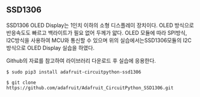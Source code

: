 ## SSD1306
SSD1306 OLED Display는 1인치 이하의 소형 디스플레이 장치이다. OLED 방식으로 반응속도도 빠르고 백라이트가 필요 없어 두께가 얇다. OLED 모듈에 따라 SPI방식, I2C방식을 사용하여 MCU와 통신할 수 있으며 위의 실습에서는SSD1306모듈의 I2C방식으로 OLED Display 실습을 하였다.

Github의 자료를 참고하여 라이브러리 다운로드 후 실습에 응용한다.  
```
$ sudo pip3 install adafruit-circuitpython-ssd1306  

$ git clone https://github.com/adafruit/Adafruit_CircuitPython_SSD1306.git
```

